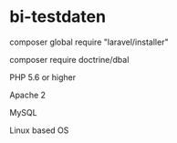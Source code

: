 # bi-testdaten

composer global require "laravel/installer"

composer require doctrine/dbal

PHP 5.6 or higher

Apache 2

MySQL

Linux based OS
